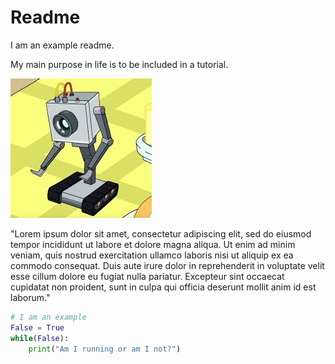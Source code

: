 # Readme

I am an example readme.

My main purpose in life is to be included in a tutorial.

![](index.jpeg)

"Lorem ipsum dolor sit amet, consectetur adipiscing elit, sed do eiusmod tempor incididunt ut labore et dolore magna aliqua. Ut enim ad minim veniam, quis nostrud exercitation ullamco laboris nisi ut aliquip ex ea commodo consequat. Duis aute irure dolor in reprehenderit in voluptate velit esse cillum dolore eu fugiat nulla pariatur. Excepteur sint occaecat cupidatat non proident, sunt in culpa qui officia deserunt mollit anim id est laborum."

```python
# I am an example
False = True
while(False):
    print("Am I running or am I not?")

```
